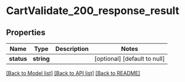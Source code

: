 # CartValidate_200_response_result

## Properties
Name | Type | Description | Notes
------------ | ------------- | ------------- | -------------
**status** | **string** |  | [optional] [default to null]

[[Back to Model list]](../README.md#documentation-for-models) [[Back to API list]](../README.md#documentation-for-api-endpoints) [[Back to README]](../README.md)


